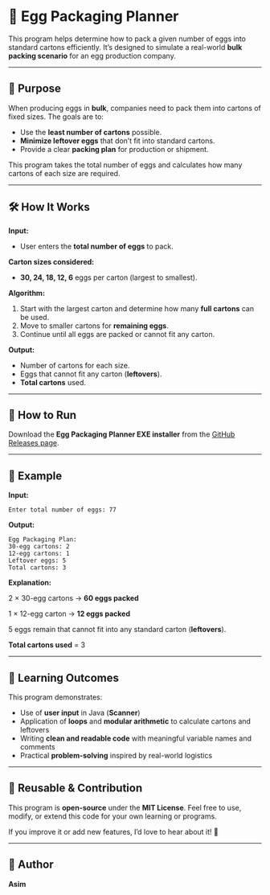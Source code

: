 # 🥚 **Egg Packaging Planner**

This program helps determine how to pack a given number of eggs into standard cartons efficiently. It’s designed to simulate a real-world **bulk packing scenario** for an egg production company.

-----

## 🚀 **Purpose**

When producing eggs in **bulk**, companies need to pack them into cartons of fixed sizes. The goals are to:

  * Use the **least number of cartons** possible.
  * **Minimize leftover eggs** that don’t fit into standard cartons.
  * Provide a clear **packing plan** for production or shipment.

This program takes the total number of eggs and calculates how many cartons of each size are required.

-----

## 🛠️ **How It Works**

**Input:**

  * User enters the **total number of eggs** to pack.

**Carton sizes considered:**

  * **30, 24, 18, 12, 6** eggs per carton (largest to smallest).

**Algorithm:**

1.  Start with the largest carton and determine how many **full cartons** can be used.
2.  Move to smaller cartons for **remaining eggs**.
3.  Continue until all eggs are packed or cannot fit any carton.

**Output:**

  * Number of cartons for each size.
  * Eggs that cannot fit any carton (**leftovers**).
  * **Total cartons** used.

-----

## 🏃 **How to Run**

Download the **Egg Packaging Planner EXE installer** from the [GitHub Releases page](https://github.com/just-asim27/EggPackagingPlanner/releases).

-----

## 📖 **Example**

**Input:**

```text
Enter total number of eggs: 77
```

**Output:**

```text
Egg Packaging Plan:
30-egg cartons: 2
12-egg cartons: 1
Leftover eggs: 5
Total cartons: 3
```

**Explanation:**

2 × 30-egg cartons → **60 eggs packed**

1 × 12-egg carton → **12 eggs packed**

5 eggs remain that cannot fit into any standard carton (**leftovers**).

**Total cartons used** = 3

-----

## 🎯 **Learning Outcomes**

This program demonstrates:

  * Use of **user input** in Java (**Scanner**)
  * Application of **loops** and **modular arithmetic** to calculate cartons and leftovers
  * Writing **clean and readable code** with meaningful variable names and comments
  * Practical **problem-solving** inspired by real-world logistics

-----

## 🔧 **Reusable & Contribution**

This program is **open-source** under the **MIT License**.
Feel free to use, modify, or extend this code for your own learning or programs.

If you improve it or add new features, I’d love to hear about it\! 🚀

-----

## 👤 **Author**

**Asim**

